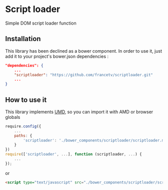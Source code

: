 Script loader
=========

Simple DOM script loader function


Installation
--------------
This library has been declined as a bower component. In order to use it, just add it to your project's bower.json dependencies :

```json
"dependencies": {
    ...
    "scriptloader": "https://github.com/francetv/scriptloader.git"
    ...
}
```

How to use it
--------------

This library implements [UMD](http://bob.yexley.net/umd-javascript-that-runs-anywhere/), so you can import it with AMD or browser globals

```javascript
require.config({
    ...
    paths: {
        'scriptloader': './bower_components/scriptloader/scriptloader.min.js'
    }
})
require(['scriptloader', ...], function (scriptloader, ...) {
    ...
});
```

or

```html
<script type="text/javascript" src="./bower_components/scriptloader/scriptloader.min.js" />
```


